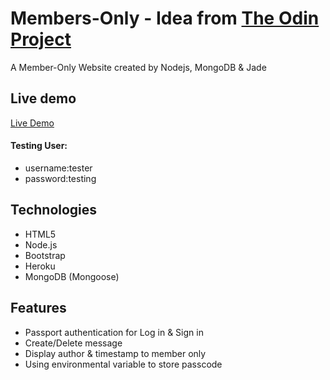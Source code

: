 # Members-Only - Idea from [The Odin Project](https://www.theodinproject.com/paths/full-stack-javascript/courses/nodejs/lessons/members-only)
A Member-Only Website created by Nodejs, MongoDB & Jade

## Live demo
[Live Demo](https://warm-basin-93477.herokuapp.com/)
#### Testing User:
* username:tester
* password:testing

## Technologies
- HTML5
- Node.js
- Bootstrap
- Heroku
- MongoDB (Mongoose)

## Features
- Passport authentication for Log in & Sign in
- Create/Delete message
- Display author & timestamp to member only
- Using environmental variable to store passcode

